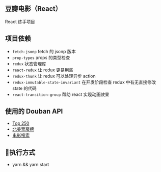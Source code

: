 豆瓣电影（React）
----------------

React 练手项目

## 项目依赖

* `fetch-jsonp` fetch 的 jsonp 版本
* `prop-types` props 的类型检查
* `redux` 状态管理库
* `react-redux` 让 redux 更易用些
* `redux-thunk` 让 redux 可以处理异步 action
* `redux-immutable-state-invariant` 在开发阶段检查 redux 中有无直接修改 state 的代码
* `react-transition-group` 帮助 react 实现动画效果

## 使用的 Douban API
* [Top 250](https://developers.douban.com/wiki/?title=movie_v2#top250)
* [北美票房榜](https://developers.douban.com/wiki/?title=movie_v2#us-box)
* [电影搜索](https://developers.douban.com/wiki/?title=movie_v2#search)

## 执行方式
* yarn && yarn start